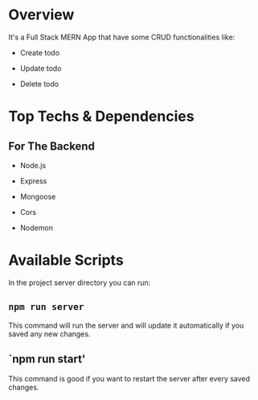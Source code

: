 # Overview

It's a Full Stack MERN App that have some CRUD functionalities like:

- Create todo

- Update todo

- Delete todo

# Top Techs & Dependencies

## For The Backend

- Node.js

- Express

- Mongoose

- Cors

- Nodemon

# Available Scripts

In the project server directory you can run:

## `npm run server`

This command will run the server and will update it automatically if you saved any new changes.

## `npm run start'

This command is good if you want to restart the server after every saved changes.
